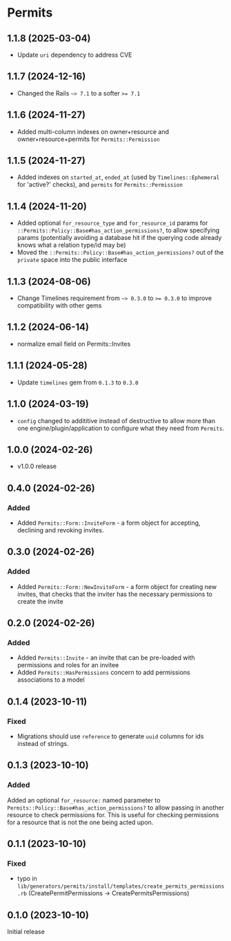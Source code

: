 # Permits

## 1.1.8 (2025-03-04)
- Update `uri` dependency to address CVE

## 1.1.7 (2024-12-16)
- Changed the Rails `~> 7.1` to a softer `>= 7.1`

## 1.1.6 (2024-11-27)
- Added multi-column indexes on owner+resource and owner+resource+permits for `Permits::Permission`

## 1.1.5 (2024-11-27)
- Added indexes on `started_at`, `ended_at` (used by `Timelines::Ephemeral` for 'active?' checks), and `permits` for `Permits::Permission`

## 1.1.4 (2024-11-20)
- Added optional `for_resource_type` and `for_resource_id` params for `::Permits::Policy::Base#has_action_permissions?`, to allow specifying params (potentially avoiding a database hit if the querying code already knows what a relation type/id may be)
- Moved the `::Permits::Policy::Base#has_action_permissions?` out of the `private` space into the public interface

## 1.1.3 (2024-08-06)
- Change Timelines requirement from `~> 0.3.0` to `>= 0.3.0` to improve compatibility with other gems

## 1.1.2 (2024-06-14)
- normalize email field on Permits::Invites

## 1.1.1 (2024-05-28)
- Update `timelines` gem from `0.1.3` to `0.3.0`

## 1.1.0 (2024-03-19)
- `config` changed to addititive instead of destructive to allow more than one engine/plugin/application to configure what they need from `Permits`.

## 1.0.0 (2024-02-26)
- v1.0.0 release

## 0.4.0 (2024-02-26)
### Added
- Added `Permits::Form::InviteForm` - a form object for accepting, declining and revoking invites.

## 0.3.0 (2024-02-26)
### Added
- Added `Permits::Form::NewInviteForm` - a form object for creating new invites, that checks that the inviter has the necessary permissions to create the invite

## 0.2.0 (2024-02-26)
### Added
- Added `Permits::Invite` - an invite that can be pre-loaded with permissions and roles for an invitee
- Added `Permits::HasPermissions` concern to add permissions associations to a model

## 0.1.4 (2023-10-11)
### Fixed
- Migrations should use `reference` to generate `uuid` columns for ids instead of strings.

## 0.1.3 (2023-10-10)
### Added
Added an optional `for_resource:` named parameter to `Permits::Policy::Base#has_action_permissions?` to allow passing in another resource to check permissions for. This is useful for checking permissions for a resource that is not the one being acted upon.

## 0.1.1 (2023-10-10)
### Fixed
- typo in `lib/generators/permits/install/templates/create_permits_permissions.rb` (CreatePermitPermissions -> CreatePermitsPermissions)

## 0.1.0 (2023-10-10)
Initial release
